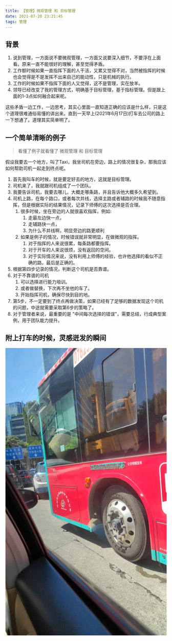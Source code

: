 ```yaml
---
title: 【管理】微观管理 和 目标管理
date: 2021-07-28 23:21:45
tags: 管理
---
```


## 背景

1. 说到管理，一方面说不要微观管理，一方面又说要深入细节，不要浮在上面看。原来一直不能很好的理解，甚至觉得矛盾。
2. 工作额时候如果一直指挥下面的人干活，又累又觉得不对，当然被指挥的时候也会觉得是不是发挥不出来自己的能动性，只是机械的执行。
3. 工作的时候如果不指挥下面的人又觉得，这不是管理，实在放羊。
4. 领导已经改变了我的管理方式，明确基于目标管理，基于指标管理。但是跟上面的1-3点如何融合起来呢。

这些矛盾一边工作，一边思考，其实心里面一直知道正确的应该是什么样，只是这个道理很难通俗易懂的讲出来。直到一天早上(2021年6月17日)打车去公司的路上一下想通了。道理其实简单明了。

## 一个简单清晰的例子

> 看懂了例子就看懂了 微观管理 和 目标管理

假设我要去一个地方，叫了Taxi，我坐司机在旁边，路上的情况很复杂，那我应该如何帮助司机一起走到终点呢。

1. 首先我叫车的时候，就是要定好去的地方，这就是目标管理。
2. 司机来了，我就跟司机组成了一个团队。
3. 我要告诉司机，我要去哪儿，大概走哪条路，并且告诉他大概多久希望到。
4. 司机上路，在每个路口，或者每次并线，选择主路或者辅路的时候我不随意指挥，但是根据实际的结果情况，记录下师傅的这次选择是否合理。
   1. 很多时候，坐在旁边的人就很喜欢指挥，例如:
      1. 走最左边快一点，
      2. 走辅路快一点，
      3. 为什么不并线啊，明显旁边的路更顺利
   2. 如果是例子的情况，时候错误就非常明显，在做微观的指挥。
      1. 对于指挥的人来说很累，每条路都要指挥。
      2. 对于开车的人来说很烦，没有返回的空间。
      3. 对于实际情况来说，没有利用上师傅的经验，也许他选择的看似不正确的路，最后是正确的。
5. 根据第四步记录的情况，判断这个司机是否靠谱。
6. 对于不靠谱的司机
   1. 可以选择进行能力培训。
   2. 或者做替换，下次再不坐他的车了。
   3. 开始指挥司机，确保尽快到目的地。
7. 第5步，不一定要到了终点再做决策，如果已经有了足够的数据发现这个司机的问题，中途就需要采取第6步的策略了。
8. 对于管理者来说，最重要的是 "中间每次选择的错误"，需要总结，行成典型案例，用于团队能力提升。

## 附上打车的时候，灵感迸发的瞬间

![微观管理](/images/image_1.jpeg)

